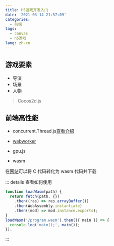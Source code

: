 ```yaml
---
title: H5游戏开发入门
date: '2021-03-14 21:57:09'
categories:
  - 前端
tags:
  - canvas
  - h5游戏
lang: zh-cn
---
```


## 游戏要素

- 导演
- 场景
- 人物

> Cocos2d.js

## 前端高性能

- concurrent.Thread.js[查看介绍](https://cnblogs.com/woodk/articales/5199536.html)

<!-- more -->

- [webworker](/code/frontend/认识webworker和websocket.html)

- gpu.js

- wasm

在[网站](https://wasdk.github.io/WasmFiddle/)可以将 C 代码转化为 wasm 代码并下载

::: details 查看如何使用

```js
function loadWasm(path) {
  return fetch(path, {})
    .then((res) => res.arrayBuffer())
    .then(WebAssembly.instantiate)
    .then((mod) => mod.instance.exports);
}
loadWasm('/program.wasm').then(({ main }) => {
  console.log('main();', main());
});
```

:::
